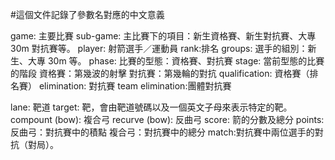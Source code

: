 #這個文件記錄了參數名對應的中文意義

game: 主要比賽
sub-game: 主比賽下的項目：新生資格賽、新生對抗賽、大專 30m 對抗賽等。
player: 射箭選手／運動員
rank:排名
groups: 選手的組別：新生、大專 30m 等。
phase: 比賽的型態：資格賽、對抗賽
stage:
當前型態的比賽的階段
資格賽：第幾波的射擊
對抗賽：第幾輪的對抗
qualification: 資格賽（排名賽）
elimination: 對抗賽
team elimination:團體對抗賽

lane: 靶道
target: 靶，會由靶道號碼以及一個英文子母來表示特定的靶。
compount (bow): 複合弓
recurve (bow): 反曲弓
score: 箭的分數及總分
points:
反曲弓：對抗賽中的積點
複合弓：對抗賽中的總分
match:對抗賽中兩位選手的對抗（對局）。
